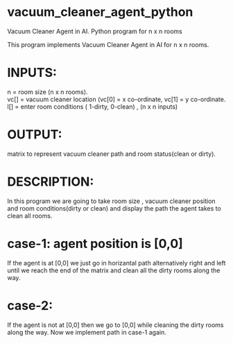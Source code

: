 # vacuum_cleaner_agent_python
Vacuum Cleaner Agent in AI. Python program for n x n rooms 

This program implements Vacuum Cleaner Agent in AI for n x n rooms.

# INPUTS:
n = room size (n x n rooms).  
vc[] = vacuum cleaner location (vc[0] = x co-ordinate, vc[1] = y co-ordinate.  
l[] = enter room conditions ( 1-dirty, 0-clean) , (n x n inputs)

# OUTPUT:
matrix to represent vacuum cleaner path and room status(clean or dirty).

# DESCRIPTION:
In this program we are going to take room size , vacuum cleaner position and room conditions(dirty or clean)
and display the path the agent takes to clean all rooms.

# case-1: agent position is [0,0]
If the agent is at [0,0] we just go in horizantal path alternatively right and left
until we reach the end of the matrix and clean all the dirty rooms along the way.

# case-2:
If the agent is not at [0,0] then we go to [0,0] while cleaning the dirty rooms
along the way. Now we implement path in case-1 again.
